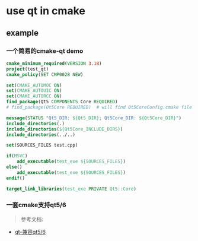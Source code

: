 # use qt in cmake


## example

### 一个简易的cmake-qt demo

```cmake
cmake_minimum_required(VERSION 3.18)
project(test_qt)
cmake_policy(SET CMP0028 NEW)

set(CMAKE_AUTOMOC ON)
set(CMAKE_AUTOUIC ON)
set(CMAKE_AUTORCC ON)
find_package(Qt5 COMPONENTS Core REQUIRED)
# find_package(Qt5Core REQUIRED)  # will find Qt5CoreConfig.cmake file

message(STATUS "Qt5_DIR: ${Qt5_DIR}; Qt5Core_DIR: ${Qt5Core_DIR}")
include_directories(.)
include_directories(${Qt5Core_INCLUDE_DIRS})
include_directories(../..)

set(SOURCES_FILES test.cpp)

if(MSVC)
    add_executable(test_exe ${SOURCES_FILES})
else()
    add_executable(test_exe ${SOURCES_FILES})
endif()

target_link_libraries(test_exe PRIVATE Qt5::Core)
```

### 一套cmake支持qt5/6

> 参考文档:
- [qt-兼容qt5/6](https://doc.qt.io/qt-6/zh/cmake-qt5-and-qt6-compatibility.html)